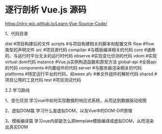 # 逐行剖析 Vue.js 源码

https://nlrx-wjc.github.io/Learn-Vue-Source-Code/


1、代码目录

  dist                   #项目构建后的文件
  scripts                #与项目构建相关的脚本和配置文件
  flow                   #flow类型的声明文件
  src                    #项目源代码
       compilier         #与模板编译相关的代码
       core              #通用的、与运行时平台无关的运行时代码
             observe     #实现变化侦测的代码
             vdom        #实现virtual dom代码
             instance    #Vue.js实例构造函数和原型方法
             global-api  #全局api的代码
             components  #内置组件的代码
        server           #与服务器渲染相关的代码
        platforms        #特定运行平台的代码，如weex
        sfc              #单文件组件的解析代码
        shared           #项目公用的工具代码
test                     #项目测试代码


2.2  学习路线

1、变化侦测
 学习vue中如何实现数据的响应式系统，从而达到数据驱动视图

2、虚拟DOM篇
学习什么是虚拟DOM，以及Vue中的DOM-Diff原理

3、模板编译篇
学习vue内部是怎么把template模板编译成虚拟DOM，从而渲染出真实DOM

